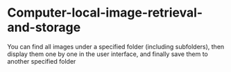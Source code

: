 # Computer-local-image-retrieval-and-storage
You can find all images under a specified folder (including subfolders), then display them one by one in the user interface, and finally save them to another specified folder
